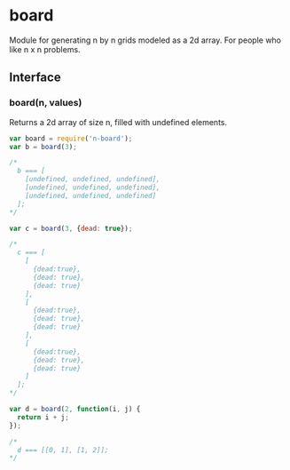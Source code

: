 board
=====

Module for generating n by n grids modeled as a 2d array. For people who like n x n problems.

## Interface

### board(n, values)

Returns a 2d array of size n, filled with undefined elements.

```js
var board = require('n-board');
var b = board(3);

/*
  b === [
    [undefined, undefined, undefined],
    [undefined, undefined, undefined],
    [undefined, undefined, undefined]
  ];
*/

var c = board(3, {dead: true});

/*
  c === [
    [
      {dead:true},
      {dead: true},
      {dead: true}
    ],
    [
      {dead:true},
      {dead: true},
      {dead: true}
    ],
    [
      {dead:true},
      {dead: true},
      {dead: true}
    ]
  ];
*/

var d = board(2, function(i, j) {
  return i + j;
});

/*
  d === [[0, 1], [1, 2]];
*/
```
